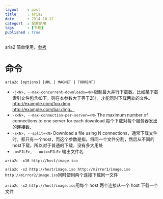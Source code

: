 ```yaml
---
layout    : post
title     : aria2
date      : 2014-10-12
categort  : 配置使用
tags      : [下载]
published : true
---
```


aria2 简单使用，[参考](https://aria2.github.io/manual/en/html/aria2c.html)


<!-- more -->


# 命令

```aria2c [options] [URL | MAGNET | TORRENT]```

- ```-j<N>, --max-concurrent-downloads=<N>```限制最大并行下载数。比如某下载索引文件包含如下，则在本参数大于等于2时，才能同时下载两处的文件。
    http://example.com/foo.dmg  
    http://example.com/bar.dmg。
- ```-x<N>, --max-connection-per-server=<N>``` The maximum number of connections to one server for each download.每个下载对每个服务器发出的连接数、
- ```-s<N>, --split=<N>``` Download  a  file using N connections，通常下载文件时，都只有一个host，而这个参数是指，将同一个文件分割，然后从不同的host下载，所以对于普通的下载，没有多大用处
- ```-o<FILE>, --out=<FILE>``` 输出文件名


```aria2c -x10 http://host/image.iso```

```aria2c -s2 http://host/image.iso http://mirror1/image.iso http://mirror2/image.iso```同时使用两个连接下载同一文件

```aria2c -x2 http://host/image.iso```用每个 host 两个连接从一个 host 下载一个文件

